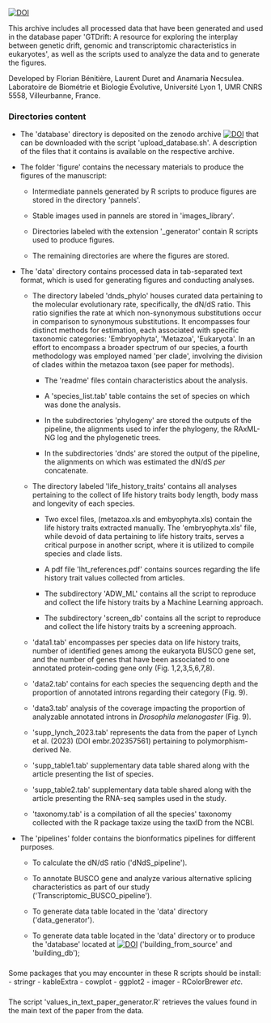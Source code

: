 [![DOI](https://zenodo.org/badge/685027688.svg)](https://zenodo.org/doi/10.5281/zenodo.10022493)

This archive includes all processed data that have been generated and used in the database paper 'GTDrift: A resource for exploring the interplay between genetic drift, genomic and transcriptomic characteristics in eukaryotes', as well as the scripts used to analyze the data and to generate the figures.

Developed by Florian Bénitière, Laurent Duret and Anamaria Necsulea. Laboratoire de Biométrie et Biologie Évolutive, Université Lyon 1, UMR CNRS 5558, Villeurbanne, France.

### Directories content

-   The 'database' directory is deposited on the zenodo archive [![DOI](https://zenodo.org/badge/DOI/10.5281/zenodo.10908656.svg)](https://doi.org/10.5281/zenodo.10908656) that can be downloaded with the script 'upload_database.sh'. A description of the files that it contains is available on the respective archive.

-   The folder 'figure' contains the necessary materials to produce the figures of the manuscript:

    -   Intermediate pannels generated by R scripts to produce figures are stored in the directory 'pannels'.

    -   Stable images used in pannels are stored in 'images_library'.

    -   Directories labeled with the extension '\_generator' contain R scripts used to produce figures.

    -   The remaining directories are where the figures are stored.

-   The 'data' directory contains processed data in tab-separated text format, which is used for generating figures and conducting analyses.

    -   The directory labeled 'dnds_phylo' houses curated data pertaining to the molecular evolutionary rate, specifically, the dN/dS ratio. This ratio signifies the rate at which non-synonymous substitutions occur in comparison to synonymous substitutions. It encompasses four distinct methods for estimation, each associated with specific taxonomic categories: 'Embryophyta', 'Metazoa', 'Eukaryota'. In an effort to encompass a broader spectrum of our species, a fourth methodology was employed named 'per clade', involving the division of clades within the metazoa taxon (see paper for methods).

        -   The 'readme' files contain characteristics about the analysis.

        -   A 'species_list.tab' table contains the set of species on which was done the analysis.

        -   In the subdirectories 'phylogeny' are stored the outputs of the pipeline, the alignments used to infer the phylogeny, the RAxML-NG log and the phylogenetic trees.

        -   In the subdirectories 'dnds' are stored the output of the pipeline, the alignments on which was estimated the dN/dS *per* concatenate.

    -   The directory labeled 'life_history_traits' contains all analyses pertaining to the collect of life history traits body length, body mass and longevity of each species.

        -   Two excel files, (metazoa.xls and embyophyta.xls) contain the life history traits extracted manually. The 'embryophyta.xls' file, while devoid of data pertaining to life history traits, serves a critical purpose in another script, where it is utilized to compile species and clade lists.

        -   A pdf file 'lht_references.pdf' contains sources regarding the life history trait values collected from articles.

        -   The subdirectory 'ADW_ML' contains all the script to reproduce and collect the life history traits by a Machine Learning approach.

        -   The subdirectory 'screen_db' contains all the script to reproduce and collect the life history traits by a screening approach.

    -   'data1.tab' encompasses per species data on life history traits, number of identified genes among the eukaryota BUSCO gene set, and the number of genes that have been associated to one annotated protein-coding gene only (Fig. 1,2,3,5,6,7,8).

    -   'data2.tab' contains for each species the sequencing depth and the proportion of annotated introns regarding their category (Fig. 9).

    -   'data3.tab' analysis of the coverage impacting the proportion of analyzable annotated introns in *Drosophila melanogaster* (Fig. 9).
    
    -   'supp_lynch_2023.tab' represents the data from the paper of Lynch et al. (2023) (DOI embr.202357561) pertaining to polymorphism-derived Ne.
    
    -   'supp_table1.tab' supplementary data table shared along with the article presenting the list of species.
    
    -   'supp_table2.tab' supplementary data table shared along with the article presenting the RNA-seq samples used in the study.
    
    -   'taxonomy.tab' is a compilation of all the species' taxonomy collected with the R package taxize using the taxID from the NCBI.

-   The 'pipelines' folder contains the bionformatics pipelines for different purposes.

    -   To calculate the dN/dS ratio ('dNdS_pipeline').

    -   To annotate BUSCO gene and analyze various alternative splicing characteristics as part of our study ('Transcriptomic_BUSCO_pipeline').

    -   To generate data table located in the 'data' directory ('data_generator').

    -   To generate data table located in the 'data' directory or to produce the 'database' located at [![DOI](https://zenodo.org/badge/DOI/10.5281/zenodo.10529523.svg)](https://doi.org/10.5281/zenodo.10529523) ('building_from_source' and 'building_db');

### 

Some packages that you may encounter in these R scripts should be install: - stringr - kableExtra - cowplot - ggplot2 - imager - RColorBrewer *etc.*

### 

The script 'values_in_text_paper_generator.R' retrieves the values found in the main text of the paper from the data.
